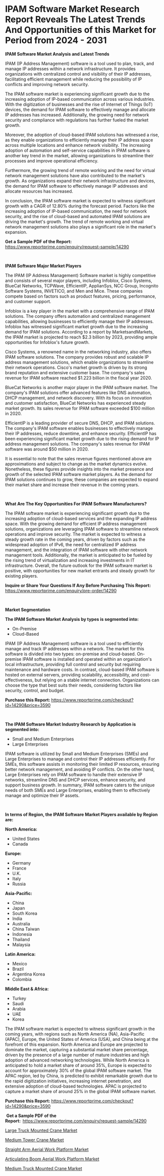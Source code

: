 <p><h1>IPAM Software Market Research Report Reveals The Latest Trends And Opportunities of this Market for Period from 2024 - 2031</h1></p><p><strong>IPAM Software Market Analysis and Latest Trends</strong></p>
<p><p>IPAM (IP Address Management) software is a tool used to plan, track, and manage IP addresses within a network infrastructure. It provides organizations with centralized control and visibility of their IP addresses, facilitating efficient management while reducing the possibility of IP conflicts and improving network security.</p><p>The IPAM software market is experiencing significant growth due to the increasing adoption of IP-based communication across various industries. With the digitization of businesses and the rise of Internet of Things (IoT) devices, the demand for IPAM software to effectively manage and allocate IP addresses has increased. Additionally, the growing need for network security and compliance with regulations has further fueled the market growth.</p><p>Moreover, the adoption of cloud-based IPAM solutions has witnessed a rise, as they enable organizations to efficiently manage their IP address space across multiple locations and enhance network visibility. The increasing adoption of automation and self-service capabilities in IPAM software is another key trend in the market, allowing organizations to streamline their processes and improve operational efficiency.</p><p>Furthermore, the growing trend of remote working and the need for virtual network management solutions have also contributed to the market's growth. As organizations expand their network infrastructure and devices, the demand for IPAM software to effectively manage IP addresses and allocate resources has increased.</p><p>In conclusion, the IPAM software market is expected to witness significant growth with a CAGR of 12.80% during the forecast period. Factors like the increasing adoption of IP-based communication, the need for network security, and the rise of cloud-based and automated IPAM solutions are driving the market's growth. The trend of remote working and virtual network management solutions also plays a significant role in the market's expansion.</p></p>
<p><strong>Get a Sample PDF of the Report:&nbsp;</strong> <a href="https://www.reportprime.com/enquiry/request-sample/14290">https://www.reportprime.com/enquiry/request-sample/14290</a></p>
<p>&nbsp;</p>
<p><strong>IPAM Software Major Market Players</strong></p>
<p><p>The IPAM (IP Address Management) Software market is highly competitive and consists of several major players, including Infoblox, Cisco Systems, BlueCat Networks, TCPWave, EfficientIP, ApplianSys, NCC Group, Incognito Software Systems, INVETICO, and Men and Mice. These companies compete based on factors such as product features, pricing, performance, and customer support.</p><p>Infoblox is a key player in the market with a comprehensive range of IPAM solutions. The company offers automation and centralized management capabilities, allowing businesses to efficiently manage their IP addresses. Infoblox has witnessed significant market growth due to the increasing demand for IPAM solutions. According to a report by MarketsandMarkets, the IPAM market is projected to reach $2.3 billion by 2023, providing ample opportunities for Infoblox's future growth.</p><p>Cisco Systems, a renowned name in the networking industry, also offers IPAM software solutions. The company provides robust and scalable IP address management solutions, which enable organizations to streamline their network operations. Cisco's market growth is driven by its strong brand reputation and extensive customer base. The company's sales revenue for IPAM software reached $1.223 billion in the fiscal year 2020.</p><p>BlueCat Networks is another major player in the IPAM software market. The company's IPAM solutions offer advanced features like DNS automation, DHCP management, and network discovery. With its focus on innovation and customer satisfaction, BlueCat Networks has experienced steady market growth. Its sales revenue for IPAM software exceeded $100 million in 2020.</p><p>EfficientIP is a leading provider of secure DNS, DHCP, and IPAM solutions. The company's IPAM software enables businesses to effectively manage their IP addresses, reduce downtime, and enhance security. EfficientIP has been experiencing significant market growth due to the rising demand for IP address management solutions. The company's sales revenue for IPAM software was around $50 million in 2020.</p><p>It is essential to note that the sales revenue figures mentioned above are approximations and subject to change as the market dynamics evolve. Nonetheless, these figures provide insights into the market presence and growth of the selected IPAM software market players. As the demand for IPAM solutions continues to grow, these companies are expected to expand their market share and increase their revenue in the coming years.</p></p>
<p>&nbsp;</p>
<p><strong>What Are The Key Opportunities For IPAM Software Manufacturers?</strong></p>
<p><p>The IPAM software market is experiencing significant growth due to the increasing adoption of cloud-based services and the expanding IP address space. With the growing demand for efficient IP address management solutions, organizations are leveraging IPAM software to streamline network operations and improve security. The market is expected to witness a steady growth rate in the coming years, driven by factors such as the widespread adoption of IPv6, the need for centralized IP address management, and the integration of IPAM software with other network management tools. Additionally, the market is anticipated to be fueled by the rising trend of virtualization and increasing investments in IT infrastructure. Overall, the future outlook for the IPAM software market is positive, with opportunities for new market entrants and steady growth for existing players.</p></p>
<p><strong>Inquire or Share Your Questions If Any Before Purchasing This Report:</strong> <a href="https://www.reportprime.com/enquiry/pre-order/14290">https://www.reportprime.com/enquiry/pre-order/14290</a></p>
<p>&nbsp;</p>
<p><strong>Market Segmentation</strong></p>
<p><strong>The IPAM Software Market Analysis by types is segmented into:</strong></p>
<p><ul><li>On-Premise</li><li>Cloud-Based</li></ul></p>
<p><p>IPAM (IP Address Management) software is a tool used to efficiently manage and track IP addresses within a network. The market for this software is divided into two types: on-premise and cloud-based. On-premise IPAM software is installed and operated within an organization's local infrastructure, providing full control and security but requiring maintenance and hardware costs. In contrast, cloud-based IPAM software is hosted on external servers, providing scalability, accessibility, and cost-effectiveness, but relying on a stable internet connection. Organizations can choose the type that best suits their needs, considering factors like security, control, and budget.</p></p>
<p><strong>Purchase this Report:&nbsp;</strong><a href="https://www.reportprime.com/checkout?id=14290&price=3590">https://www.reportprime.com/checkout?id=14290&price=3590</a></p>
<p>&nbsp;</p>
<p><strong>The IPAM Software Market Industry Research by Application is segmented into:</strong></p>
<p><ul><li>Small and Medium Enterprises</li><li>Large Enterprises</li></ul></p>
<p><p>IPAM software is utilized by Small and Medium Enterprises (SMEs) and Large Enterprises to manage and control their IP addresses efficiently. For SMEs, this software assists in monitoring their limited IP resources, ensuring better network management, and avoiding IP conflicts. On the other hand, Large Enterprises rely on IPAM software to handle their extensive IP networks, streamline DNS and DHCP services, enhance security, and support business growth. In summary, IPAM software caters to the unique needs of both SMEs and Large Enterprises, enabling them to effectively manage and optimize their IP assets.</p></p>
<p>&nbsp;</p>
<p><strong>In terms of Region, the IPAM Software Market Players available by Region are:</strong></p>
<p>
    <p> <strong> North America: </strong>
        <ul>
            <li>United States</li>
            <li>Canada</li>
        </ul>
        </p> 
    <p> <strong> Europe: </strong>
        <ul>
            <li>Germany</li>
            <li>France</li>
            <li>U.K.</li>
            <li>Italy</li>
            <li>Russia</li>
        </ul>
        </p> 
    <p> <strong> Asia-Pacific: </strong>
        <ul>
            <li>China</li>
            <li>Japan</li>
            <li>South Korea</li>
            <li>India</li>
            <li>Australia</li>
            <li>China Taiwan</li>
            <li>Indonesia</li>
            <li>Thailand</li>
            <li>Malaysia</li>
        </ul>
        </p> 
    <p> <strong> Latin America: </strong>
        <ul>
            <li>Mexico</li>
            <li>Brazil</li>
            <li>Argentina Korea</li>
            <li>Colombia</li>
        </ul>
        </p> 
    <p> <strong> Middle East & Africa: </strong>
        <ul>
            <li>Turkey</li>
            <li>Saudi</li>
            <li>Arabia</li>
            <li>UAE</li>
            <li>Korea</li>
        </ul>
    </p>
    </p>
<p><p>The IPAM software market is expected to witness significant growth in the coming years, with regions such as North America (NA), Asia-Pacific (APAC), Europe, the United States of America (USA), and China being at the forefront of this expansion. North America and Europe are projected to dominate the market, capturing a substantial market share percentage, driven by the presence of a large number of mature industries and high adoption of advanced networking technologies. While North America is anticipated to hold a market share of around 35%, Europe is expected to account for approximately 30% of the global IPAM software market. The APAC region, led by China, is predicted to exhibit remarkable growth due to the rapid digitization initiatives, increasing internet penetration, and extensive adoption of cloud-based technologies. APAC is projected to capture a market share of around 25% in the global IPAM software market.</p></p>
<p><strong>Purchase this Report: </strong><a href="https://www.reportprime.com/checkout?id=14290&price=3590">https://www.reportprime.com/checkout?id=14290&price=3590</a></p>
<p>&nbsp;<strong>Get a Sample PDF of the Report:&nbsp;&nbsp;</strong><a href="https://www.reportprime.com/enquiry/request-sample/14290">https://www.reportprime.com/enquiry/request-sample/14290</a></p>
<p><strong></strong></p>
<p><p><a href="https://medium.com/@patriciamartin1924/large-truck-mounted-crane-market-the-key-to-successful-business-strategy-forecast-till-2030-3dbb8668ab2c">Large Truck Mounted Crane Market</a></p><p><a href="https://medium.com/@patriciamartin1924/medium-tower-crane-market-analysis-and-sze-forecasted-for-period-from-2023-to-2030-a191e612e7c9">Medium Tower Crane Market</a></p><p><a href="https://medium.com/@patriciamartin1924/straight-arm-aerial-work-platform-market-research-report-its-history-and-forecast-2023-to-2030-60d6f061cae6">Straight Arm Aerial Work Platform Market</a></p><p><a href="https://medium.com/@patriciamartin1924/articulating-boom-aerial-work-platform-market-outlook-industry-overview-and-forecast-2023-to-0ee77f405528">Articulating Boom Aerial Work Platform Market</a></p><p><a href="https://medium.com/@patriciamartin1924/decoding-medium-truck-mounted-crane-market-metrics-market-share-trends-and-growth-patterns-8fd84125508a">Medium Truck Mounted Crane Market</a></p></p>